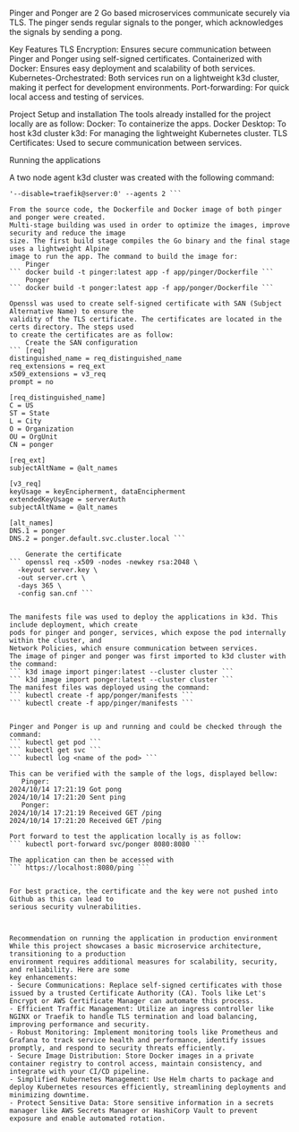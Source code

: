 
Pinger and Ponger are 2 Go based microservices communicate securely via TLS. The pinger sends
regular signals to the ponger, which acknowledges the signals by sending a pong.


Key Features
TLS Encryption: Ensures secure communication between Pinger and Ponger using self-signed
certificates.
Containerized with Docker: Ensures easy deployment and scalability of both services.
Kubernetes-Orchestrated: Both services run on a lightweight k3d cluster, making it perfect for
development environments.
Port-forwarding: For quick local access and testing of services.


Project Setup and installation
The tools already installed for the project locally are as follow:
Docker: To containerize the apps.
Docker Desktop: To host k3d cluster
k3d: For managing the lightweight Kubernetes cluster.
TLS Certificates: Used to secure communication between services.


Running the applications

A two node agent k3d cluster was created with the following command:
``` k3d cluster create cluster --k3s-arg '--disable=servicelb@server:0' --k3s-arg
'--disable=traefik@server:0' --agents 2 ```

From the source code, the Dockerfile and Docker image of both pinger and ponger were created.
Multi-stage building was used in order to optimize the images, improve security and reduce the image
size. The first build stage compiles the Go binary and the final stage uses a lightweight Alpine
image to run the app. The command to build the image for:
    Pinger
``` docker build -t pinger:latest app -f app/pinger/Dockerfile ```
    Ponger
``` docker build -t ponger:latest app -f app/ponger/Dockerfile ```

Openssl was used to create self-signed certificate with SAN (Subject Alternative Name) to ensure the
validity of the TLS certificate. The certificates are located in the certs directory. The steps used
to create the certificates are as follow:
    Create the SAN configuration
``` [req]
distinguished_name = req_distinguished_name
req_extensions = req_ext
x509_extensions = v3_req
prompt = no

[req_distinguished_name]
C = US
ST = State
L = City
O = Organization
OU = OrgUnit
CN = ponger

[req_ext]
subjectAltName = @alt_names

[v3_req]
keyUsage = keyEncipherment, dataEncipherment
extendedKeyUsage = serverAuth
subjectAltName = @alt_names

[alt_names]
DNS.1 = ponger
DNS.2 = ponger.default.svc.cluster.local ```

    Generate the certificate
``` openssl req -x509 -nodes -newkey rsa:2048 \
  -keyout server.key \
  -out server.crt \
  -days 365 \
  -config san.cnf ```


The manifests file was used to deploy the applications in k3d. This include deployment, which create
pods for pinger and ponger, services, which expose the pod internally within the cluster, and
Network Policies, which ensure communication between services.
The image of pinger and ponger was first imported to k3d cluster with the command:
``` k3d image import pinger:latest --cluster cluster ```
``` k3d image import ponger:latest --cluster cluster ```
The manifest files was deployed using the command:
``` kubectl create -f app/ponger/manifests ```
``` kubectl create -f app/pinger/manifests ```


Pinger and Ponger is up and running and could be checked through the command:
``` kubectl get pod ```
``` kubectl get svc ```
``` kubectl log <name of the pod> ```

This can be verified with the sample of the logs, displayed bellow:
   Pinger:
2024/10/14 17:21:19 Got pong
2024/10/14 17:21:20 Sent ping
   Ponger:
2024/10/14 17:21:19 Received GET /ping
2024/10/14 17:21:20 Received GET /ping

Port forward to test the application locally is as follow:
``` kubectl port-forward svc/ponger 8080:8080 ```

The application can then be accessed with
``` https://localhost:8080/ping ```


For best practice, the certificate and the key were not pushed into Github as this can lead to
serious security vulnerabilities.



Recommendation on running the application in production environment
While this project showcases a basic microservice architecture, transitioning to a production
environment requires additional measures for scalability, security, and reliability. Here are some
key enhancements:
- Secure Communications: Replace self-signed certificates with those issued by a trusted Certificate Authority (CA). Tools like Let's Encrypt or AWS Certificate Manager can automate this process.
- Efficient Traffic Management: Utilize an ingress controller like NGINX or Traefik to handle TLS termination and load balancing, improving performance and security.
- Robust Monitoring: Implement monitoring tools like Prometheus and Grafana to track service health and performance, identify issues promptly, and respond to security threats efficiently.
- Secure Image Distribution: Store Docker images in a private container registry to control access, maintain consistency, and integrate with your CI/CD pipeline.
- Simplified Kubernetes Management: Use Helm charts to package and deploy Kubernetes resources efficiently, streamlining deployments and minimizing downtime.
- Protect Sensitive Data: Store sensitive information in a secrets manager like AWS Secrets Manager or HashiCorp Vault to prevent exposure and enable automated rotation.